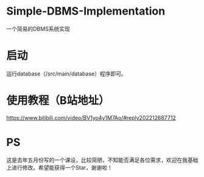 # Simple-DBMS-Implementation
一个简易的DBMS系统实现
# 启动
运行database（/src/main/database）程序即可。
# 使用教程（B站地址）
https://www.bilibili.com/video/BV1yo4y1M7Ao/#reply202212687712
# PS
这是去年五月份写的一个课设，比较简陋，不知能否满足各位需求，欢迎在我基础上进行修改。希望能获得一个Star，谢谢啦！

